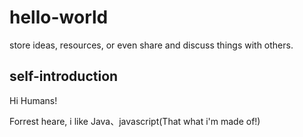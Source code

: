 # hello-world
store ideas, resources, or even share and discuss things with others.

## self-introduction
Hi Humans!
  
Forrest heare, i like Java、javascript(That what i'm made of!)
